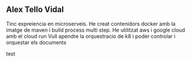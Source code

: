 ## Alex Tello Vidal

Tinc expreiencia en microserveis.
He creat contenidors docker amb la imatge de maven i build process multi step.
He utilitzat aws i google cloud amb el cloud run
Vull apendre la orquestracio de k8 i poder controlar i orquestar els documents

test
